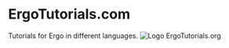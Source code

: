 # ErgoTutorials.com
Tutorials for Ergo in different languages.
<img src="https://ergotutorials.com/ErgoTutorials.png" alt="Logo ErgoTutorials.org" />
